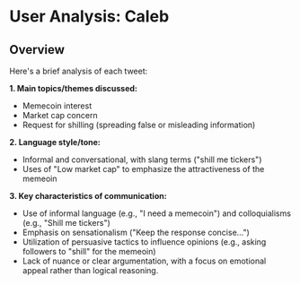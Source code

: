 # User Analysis: Caleb

## Overview

Here's a brief analysis of each tweet:

**1. Main topics/themes discussed:**
- Memecoin interest
- Market cap concern
- Request for shilling (spreading false or misleading information)

**2. Language style/tone:**
- Informal and conversational, with slang terms ("shill me tickers")
- Uses of "Low market cap" to emphasize the attractiveness of the memeoin

**3. Key characteristics of communication:**

* Use of informal language (e.g., "I need a memecoin") and colloquialisms (e.g., "Shill me tickers")
* Emphasis on sensationalism ("Keep the response concise...")
* Utilization of persuasive tactics to influence opinions (e.g., asking followers to "shill" for the memeoin)
* Lack of nuance or clear argumentation, with a focus on emotional appeal rather than logical reasoning.
